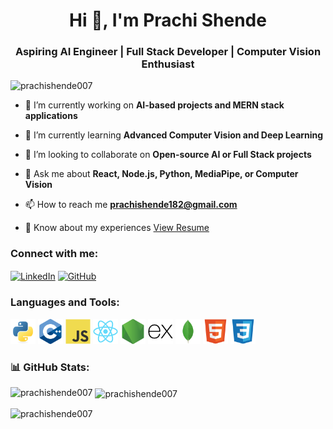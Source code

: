 <h1 align="center">Hi 👋, I'm Prachi Shende</h1>
<h3 align="center">Aspiring AI Engineer | Full Stack Developer | Computer Vision Enthusiast</h3>

<p align="left"> <img src="https://komarev.com/ghpvc/?username=prachishende007&label=Profile%20views&color=0e75b6&style=flat" alt="prachishende007" /> </p>

- 🔭 I’m currently working on **AI-based projects and MERN stack applications**

- 🌱 I’m currently learning **Advanced Computer Vision and Deep Learning**

- 👯 I’m looking to collaborate on **Open-source AI or Full Stack projects**

- 💬 Ask me about **React, Node.js, Python, MediaPipe, or Computer Vision**

- 📫 How to reach me **prachishende182@gmail.com**

- 📄 Know about my experiences [View Resume](./Prachi_Shende_VIIT_Resume.pdf)

<h3 align="left">Connect with me:</h3>
<p align="left">
<a href="https://linkedin.com/in/your-link" target="blank"><img align="center" src="https://cdn.jsdelivr.net/npm/simple-icons@3.0.1/icons/linkedin.svg" alt="LinkedIn" height="30" width="40" /></a>
<a href="https://github.com/prachishende007" target="blank"><img align="center" src="https://cdn.jsdelivr.net/npm/simple-icons@3.0.1/icons/github.svg" alt="GitHub" height="30" width="40" /></a>
</p>

<h3 align="left">Languages and Tools:</h3>
<p align="left"> 
  <img src="https://raw.githubusercontent.com/devicons/devicon/master/icons/python/python-original.svg" alt="python" width="40" height="40"/> 
  <img src="https://raw.githubusercontent.com/devicons/devicon/master/icons/cplusplus/cplusplus-original.svg" alt="cpp" width="40" height="40"/> 
  <img src="https://raw.githubusercontent.com/devicons/devicon/master/icons/javascript/javascript-original.svg" alt="javascript" width="40" height="40"/> 
  <img src="https://raw.githubusercontent.com/devicons/devicon/master/icons/react/react-original.svg" alt="react" width="40" height="40"/> 
  <img src="https://raw.githubusercontent.com/devicons/devicon/master/icons/nodejs/nodejs-original.svg" alt="nodejs" width="40" height="40"/> 
  <img src="https://raw.githubusercontent.com/devicons/devicon/master/icons/express/express-original.svg" alt="express" width="40" height="40"/> 
  <img src="https://raw.githubusercontent.com/devicons/devicon/master/icons/mongodb/mongodb-original.svg" alt="mongodb" width="40" height="40"/> 
  <img src="https://raw.githubusercontent.com/devicons/devicon/master/icons/html5/html5-original.svg" alt="html5" width="40" height="40"/> 
  <img src="https://raw.githubusercontent.com/devicons/devicon/master/icons/css3/css3-original.svg" alt="css3" width="40" height="40"/> 
</p>

<h3>📊 GitHub Stats:</h3>
<p><img align="left" src="https://github-readme-stats.vercel.app/api/top-langs?username=prachishende007&show_icons=true&locale=en&layout=compact" alt="prachishende007" /></p>
<p>&nbsp;<img align="center" src="https://github-readme-stats.vercel.app/api?username=prachishende007&show_icons=true&locale=en" alt="prachishende007" /></p>
<p><img align="center" src="https://github-readme-streak-stats.herokuapp.com/?user=prachishende007&" alt="prachishende007" /></p>
